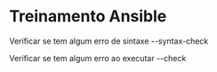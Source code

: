 # Treinamento Ansible

Verificar se tem algum erro de sintaxe
--syntax-check

Verificar se tem algum erro ao executar
--check
